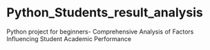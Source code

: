# Python_Students_result_analysis
Python project for beginners- Comprehensive Analysis of Factors Influencing Student Academic Performance


